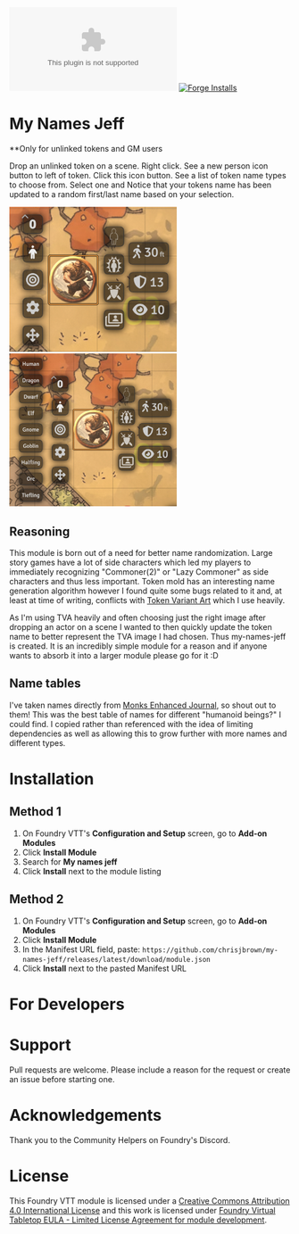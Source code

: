 ![Downloads](https://img.shields.io/github/downloads/chrisjbrown/my-names-jeff/module.zip?color=2b82fc&label=DOWNLOADS&style=for-the-badge) [![Forge Installs](https://img.shields.io/badge/dynamic/json?label=Forge%20Installs&query=package.installs&suffix=%25&url=https%3A%2F%2Fforge-vtt.com%2Fapi%2Fbazaar%2Fpackage%2Fmy-names-jeff&colorB=448d34&style=for-the-badge)](https://forge-vtt.com/bazaar#package=my-names-jeff)

# My Names Jeff

**Only for unlinked tokens and GM users

Drop an unlinked token on a scene. Right click. See a new person icon button to left of token. Click this icon button. See a list of token name types to choose from. Select one and Notice that your tokens name has been updated to a random first/last name based on your selection.

<div><img src="./media/step-1.png" alt="Step-1" width="300"/></div>
<div><img src="./media/step-2.png" alt="Step-2" width="300"/></div>

## Reasoning
This module is born out of a need for better name randomization. Large story games have a lot of side characters which led my players to immediately recognizing "Commoner(2)" or "Lazy Commoner" as side characters and thus less important. Token mold has an interesting name generation algorithm however I found quite some bugs related to it and, at least at time of writing, conflicts with [Token Variant Art](https://github.com/Aedif/TokenVariants/tree/master) which I use heavily.

As I'm using TVA heavily and often choosing just the right image after dropping an actor on a scene I wanted to then quickly update the token name to better represent the TVA image I had chosen. Thus my-names-jeff is created. It is an incredibly simple module for a reason and if anyone wants to absorb it into a larger module please go for it :D

## Name tables
I've taken names directly from [Monks Enhanced Journal](https://github.com/ironmonk88/monks-enhanced-journal/tree/main), so shout out to them! This was the best table of names for different "humanoid beings?" I could find. I copied rather than referenced with the idea of limiting dependencies as well as allowing this to grow further with more names and different types.

# Installation

## Method 1

1. On Foundry VTT's **Configuration and Setup** screen, go to **Add-on Modules**
2. Click **Install Module**
3. Search for **My names jeff**
4. Click **Install** next to the module listing

## Method 2

1. On Foundry VTT's **Configuration and Setup** screen, go to **Add-on Modules**
2. Click **Install Module**
3. In the Manifest URL field, paste: `https://github.com/chrisjbrown/my-names-jeff/releases/latest/download/module.json`
4. Click **Install** next to the pasted Manifest URL

# For Developers

# Support

Pull requests are welcome. Please include a reason for the request or create an issue before starting one.

# Acknowledgements

Thank you to the Community Helpers on Foundry's Discord.

# License

This Foundry VTT module is licensed under a [Creative Commons Attribution 4.0 International License](https://creativecommons.org/licenses/by/4.0/) and this work is licensed under [Foundry Virtual Tabletop EULA - Limited License Agreement for module development](https://foundryvtt.com/article/license/).
